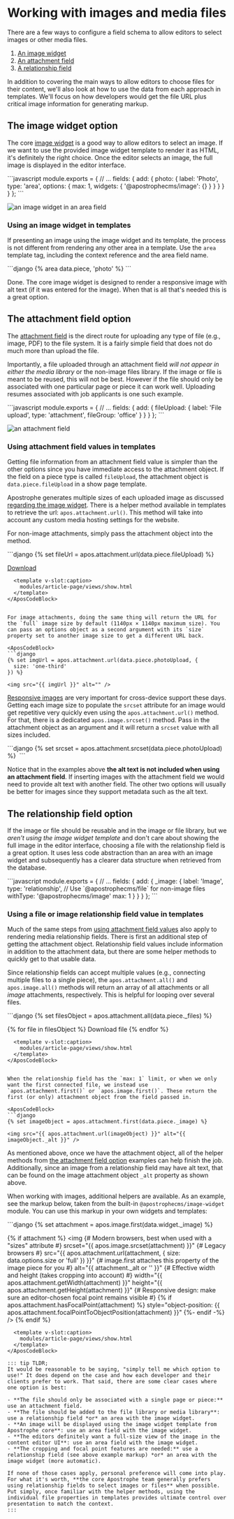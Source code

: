 # Working with images and media files

There are a few ways to configure a field schema to allow editors to select images or other media files.

1. [An image widget](#the-image-widget-option)
2. [An attachment field](#the-attachment-field-option)
3. [A relationship field](#the-relationship-field-option)

In addition to covering the main ways to allow editors to choose files for their content, we'll also look at how to use the data from each approach in templates. We'll focus on how developers would get the file URL plus critical image information for generating markup.

## The image widget option

The core [image widget](/guide/core-widgets.md#image-widget) is a good way to allow editors to select an image. If we want to use the provided image widget template to render it as HTML, it's definitely the right choice. Once the editor selects an image, the full image is displayed in the editor interface.

<AposCodeBlock>
```javascript
module.exports = {
  // ...
  fields: {
    add: {
      photo: {
        label: 'Photo',
        type: 'area',
        options: {
          max: 1,
          widgets: {
            '@apostrophecms/image': {}
          }
        }
      }
    }
  }
};
```
  <template v-slot:caption>
    modules/article/index.js
  </template>
</AposCodeBlock>

![an image widget in an area field](/images/media-image-widget.png)

### Using an image widget in templates

If presenting an image using the image widget and its template, the process is not different from rendering any other area in a template. Use the `area` template tag, including the context reference and the area field name.

<AposCodeBlock>
```django
{% area data.piece, 'photo' %}
```
  <template v-slot:caption>
    modules/article-page/views/show.html
  </template>
</AposCodeBlock>

Done. The core image widget is designed to render a responsive image with alt text (if it was entered for the image). When that is all that's needed this is a great option.

## The attachment field option

The [attachment field](/reference/field-types/attachment.md) is the direct route for uploading any type of file (e.g., image, PDF) to the file system. It is a fairly simple field that does not do much more than upload the file.

Importantly, a file uploaded through an attachment field *will not appear in either the media library* or the non-image files library. If the image or file is meant to be reused, this will not be best. However if the file should only be associated with one particular page or piece it can work well. Uploading resumes associated with job applicants is one such example.

<AposCodeBlock>
```javascript
module.exports = {
  // ...
  fields: {
    add: {
      fileUpload: {
        label: 'File upload',
        type: 'attachment',
        fileGroup: 'office'
      }
    }
  }
};
```
  <template v-slot:caption>
    modules/article/index.js
  </template>
</AposCodeBlock>

![an attachment field](/images/media-attachment.png)

### Using attachment field values in templates

Getting file information from an attachment field value is simpler than the other options since you have immediate access to the attachment object. If the field on a piece type is called `fileUpload`, the attachment object is `data.piece.fileUpload` in a show page template.

Apostrophe generates multiple sizes of each uploaded image as discussed [regarding the image widget](/guide/core-widgets.md#image-widget). There is a helper method available in templates to retrieve the url: `apos.attachment.url()`. This method will take into account any custom media hosting settings for the website.

For non-image attachments, simply pass the attachment object into the method.

<AposCodeBlock>
```django
{% set fileUrl = apos.attachment.url(data.piece.fileUpload) %}

<a href="{{ fileUrl }}">Download</a>
```
  <template v-slot:caption>
    modules/article-page/views/show.html
  </template>
</AposCodeBlock>


For image attachments, doing the same thing will return the URL for the `full` image size by default (1140px × 1140px maximum size). You can pass an options object as a second argument with its `size` property set to another image size to get a different URL back.

<AposCodeBlock>
```django
{% set imgUrl = apos.attachment.url(data.piece.photoUpload, {
  size: 'one-third'
}) %}

<img src="{{ imgUrl }}" alt="" />
```
  <template v-slot:caption>
    modules/article-page/views/show.html
  </template>
</AposCodeBlock>


[Responsive images](https://developer.mozilla.org/en-US/docs/Learn/HTML/Multimedia_and_embedding/Responsive_images) are very important for cross-device support these days. Getting each image size to populate the `srcset` attribute for an image would get repetitive very quickly even using the `apos.attachment.url()` method. For that, there is a dedicated `apos.image.srcset()` method. Pass in the attachment object as an argument and it will return a `srcset` value with all sizes included.

<AposCodeBlock>
```django
{% set srcset = apos.attachment.srcset(data.piece.photoUpload) %}

<img srcset="{{ srcset }}" src="{{ apos.attachment.url(data.piece.photoUpload) }}" alt="" />
```
  <template v-slot:caption>
    modules/article-page/views/show.html
  </template>
</AposCodeBlock>

Notice that in the examples above **the alt text is not included when using an attachment field**. If inserting images with the attachment field we would need to provide alt text with another field. The other two options will usually be better for images since they support metadata such as the alt text.

## The relationship field option

If the image or file should be reusable and in the image or file library, but we *aren't using the image widget template* and don't care about showing the full image in the editor interface, choosing a file with the relationship field is a great option. It uses less code abstraction than an area with an image widget and subsequently has a clearer data structure when retrieved from the database.

<AposCodeBlock>
```javascript
module.exports = {
  // ...
  fields: {
    add: {
      _image: {
        label: 'Image',
        type: 'relationship',
        // Use `@apostrophecms/file` for non-image files
        withType: '@apostrophecms/image'
        max: 1
      }
    }
  }
};
```
  <template v-slot:caption>
    modules/article/index.js
  </template>
</AposCodeBlock>

### Using a file or image relationship field value in templates

Much of the same steps from [using attachment field values](#the-attachment-field-option) also apply to rendering media relationship fields. There is first an additional step of getting the attachment object. Relationship field values include information in addition to the attachment data, but there are some helper methods to quickly get to that usable data.

Since relationship fields can accept multiple values (e.g., connecting multiple files to a single piece), the `apos.attachment.all()` and `apos.image.all()` methods will return an array of all attachments or all *image* attachments, respectively. This is helpful for looping over several files.

<AposCodeBlock>
```django
{% set filesObject = apos.attachment.all(data.piece._files) %}

{% for file in filesObject %}
  <a src="{{ apos.attachment.url(file) }}">Download file</a>
{% endfor %}
```
  <template v-slot:caption>
    modules/article-page/views/show.html
  </template>
</AposCodeBlock>


When the relationship field has the `max: 1` limit, or when we only want the first connected file, we instead use `apos.attachment.first()` or `apos.image.first()`. These return the first (or only) attachment object from the field passed in.

<AposCodeBlock>
```django
{% set imageObject = apos.attachment.first(data.piece._image) %}

<img src="{{ apos.attachment.url(imageObject) }}" alt="{{ imageObject._alt }}" />
```
  <template v-slot:caption>
    modules/article-page/views/show.html
  </template>
</AposCodeBlock>

As mentioned above, once we have the attachment object, all of the helper methods from [the attachment field option](#the-attachment-field-option) examples can help finish the job. Additionally, since an image from a relationship field may have alt text, that can be found on the image attachment object `_alt` property as shown above.

When working with images, additional helpers are available. As an example, see the markup below, taken from the built-in `@apostrophecms/image-widget` module. You can use this markup in your own widgets and templates:

<AposCodeBlock>
```django
{% set attachment = apos.image.first(data.widget._image) %}

{% if attachment %}
  <img
    {# Modern browsers, best when used with a "sizes" attribute #}
    srcset="{{ apos.image.srcset(attachment) }}"
    {# Legacy browsers #}
    src="{{ apos.attachment.url(attachment, { size: data.options.size or 'full' }) }}"
    {# image.first attaches this property of the image piece for you #}
    alt="{{ attachment._alt or '' }}"
    {# Effective width and height (takes cropping into account) #}
    width="{{ apos.attachment.getWidth(attachment) }}"
    height="{{ apos.attachment.getHeight(attachment) }}"
    {# Responsive design: make sure an editor-chosen focal point remains visible #}
    {% if apos.attachment.hasFocalPoint(attachment) %}
      style="object-position: {{ apos.attachment.focalPointToObjectPosition(attachment) }}"
    {%- endif -%}
  />
{% endif %}
```
  <template v-slot:caption>
    modules/article-page/views/show.html
  </template>
</AposCodeBlock>

::: tip TLDR;
It would be reasonable to be saying, "simply tell me which option to use!" It does depend on the case and how each developer and their clients prefer to work. That said, there are some clear cases where one option is best:

- **The file should only be associated with a single page or piece:** use an attachment field.
- **The file should be added to the file library or media library**: use a relationship field *or* an area with the image widget.
- **An image will be displayed using the image widget template from Apostrophe core**: use an area field with the image widget.
- **The editors definitely want a full-size view of the image in the content editor UI**: use an area field with the image widget.
- **The cropping and focal point features are needed:** use a relationship field (see above example markup) *or* an area with the image widget (more automatic).

If none of those cases apply, personal preference will come into play. For what it's worth, **the core Apostrophe team generally prefers using relationship fields to select images or files** when possible. Put simply, once familiar with the helper methods, using the individual file properties in templates provides ultimate control over presentation to match the context.
:::
